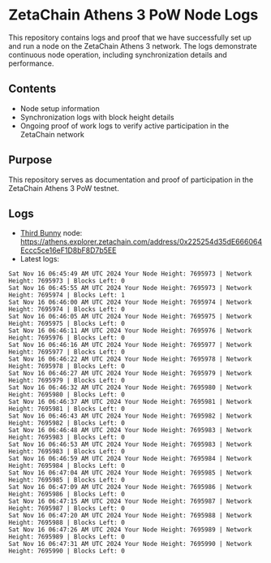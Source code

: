 # ZetaChain Athens 3 PoW Node Logs
This repository contains logs and proof that we have successfully set up and run a node on the ZetaChain Athens 3 network. The logs demonstrate continuous node operation, including synchronization details and performance.

## Contents
- Node setup information
- Synchronization logs with block height details
- Ongoing proof of work logs to verify active participation in the ZetaChain network

## Purpose
This repository serves as documentation and proof of participation in the ZetaChain Athens 3 PoW testnet.

## Logs

- [Third Bunny](https://thirdbunny.xyz/) node: https://athens.explorer.zetachain.com/address/0x225254d35dE666064Eccc5ce16eF1D8bF8D7b5EE
- Latest logs:
```
Sat Nov 16 06:45:49 AM UTC 2024 Your Node Height: 7695973 | Network Height: 7695973 | Blocks Left: 0
Sat Nov 16 06:45:55 AM UTC 2024 Your Node Height: 7695973 | Network Height: 7695974 | Blocks Left: 1
Sat Nov 16 06:46:00 AM UTC 2024 Your Node Height: 7695974 | Network Height: 7695974 | Blocks Left: 0
Sat Nov 16 06:46:05 AM UTC 2024 Your Node Height: 7695975 | Network Height: 7695975 | Blocks Left: 0
Sat Nov 16 06:46:11 AM UTC 2024 Your Node Height: 7695976 | Network Height: 7695976 | Blocks Left: 0
Sat Nov 16 06:46:16 AM UTC 2024 Your Node Height: 7695977 | Network Height: 7695977 | Blocks Left: 0
Sat Nov 16 06:46:22 AM UTC 2024 Your Node Height: 7695978 | Network Height: 7695978 | Blocks Left: 0
Sat Nov 16 06:46:27 AM UTC 2024 Your Node Height: 7695979 | Network Height: 7695979 | Blocks Left: 0
Sat Nov 16 06:46:32 AM UTC 2024 Your Node Height: 7695980 | Network Height: 7695980 | Blocks Left: 0
Sat Nov 16 06:46:37 AM UTC 2024 Your Node Height: 7695981 | Network Height: 7695981 | Blocks Left: 0
Sat Nov 16 06:46:43 AM UTC 2024 Your Node Height: 7695982 | Network Height: 7695982 | Blocks Left: 0
Sat Nov 16 06:46:48 AM UTC 2024 Your Node Height: 7695983 | Network Height: 7695983 | Blocks Left: 0
Sat Nov 16 06:46:53 AM UTC 2024 Your Node Height: 7695983 | Network Height: 7695983 | Blocks Left: 0
Sat Nov 16 06:46:59 AM UTC 2024 Your Node Height: 7695984 | Network Height: 7695984 | Blocks Left: 0
Sat Nov 16 06:47:04 AM UTC 2024 Your Node Height: 7695985 | Network Height: 7695985 | Blocks Left: 0
Sat Nov 16 06:47:09 AM UTC 2024 Your Node Height: 7695986 | Network Height: 7695986 | Blocks Left: 0
Sat Nov 16 06:47:15 AM UTC 2024 Your Node Height: 7695987 | Network Height: 7695987 | Blocks Left: 0
Sat Nov 16 06:47:20 AM UTC 2024 Your Node Height: 7695988 | Network Height: 7695988 | Blocks Left: 0
Sat Nov 16 06:47:26 AM UTC 2024 Your Node Height: 7695989 | Network Height: 7695989 | Blocks Left: 0
Sat Nov 16 06:47:31 AM UTC 2024 Your Node Height: 7695990 | Network Height: 7695990 | Blocks Left: 0
```
